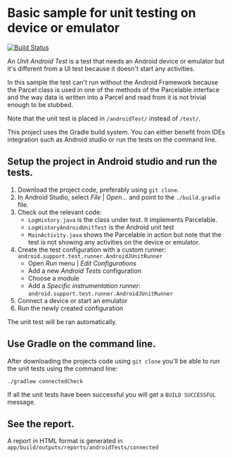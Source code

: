 # Basic sample for unit testing on device or emulator

[![Build Status](https://travis-ci.org/qinwenshi/android-test-basic.svg?branch=master)](https://travis-ci.org/qinwenshi/android-test-basic)

An *Unit Android Test* is a test that needs an Android device or emulator but it's different
from a UI test because it doesn't start any activities.

In this sample the test can't run without the Android Framework because the Parcel class is used in
one of the methods of the Parcelable interface and the way data is written into a Parcel and read
from it is not trivial enough to be stubbed.

Note that the unit test is placed in `/androidTest/` instead of `/test/`.

This project uses the Gradle build system. You can either benefit from IDEs
integration such as Android studio or run the tests on the command line.

## Setup the project in Android studio and run the tests.

1. Download the project code, preferably using `git clone`.
1. In Android Studio, select *File* | *Open...* and point to the `./build.gradle` file.
1. Check out the relevant code:
    * `LogHistory.java` is the class under test. It implements Parcelable.
    * `LogHistoryAndroidUnitTest` is the Android unit test
    * `MainActivity.java` shows the Parcelable in action but note that the test is not showing any
activities on the device or emulator.
1. Create the test configuration with a custom runner: `android.support.test.runner.AndroidJUnitRunner`
    * Open *Run* menu | *Edit Configurations*
    * Add a new *Android Tests* configuration
    * Choose a module
    * Add a *Specific instrumentation runner*: `android.support.test.runner.AndroidJUnitRunner`
1. Connect a device or start an emulator
1. Run the newly created configuration

The unit test will be ran automatically.

## Use Gradle on the command line.

After downloading the projects code using `git clone` you'll be able to run the
unit tests using the command line:

    ./gradlew connectedCheck

If all the unit tests have been successful you will get a `BUILD SUCCESSFUL`
message.

## See the report.

A report in HTML format is generated in `app/build/outputs/reports/androidTests/connected`
